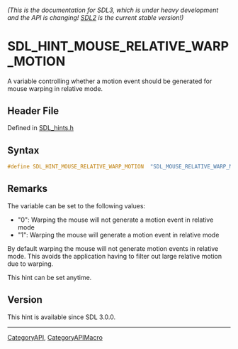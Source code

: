 ###### (This is the documentation for SDL3, which is under heavy development and the API is changing! [SDL2](https://wiki.libsdl.org/SDL2/) is the current stable version!)
# SDL_HINT_MOUSE_RELATIVE_WARP_MOTION

A variable controlling whether a motion event should be generated for mouse warping in relative mode.

## Header File

Defined in [SDL_hints.h](https://github.com/libsdl-org/SDL/blob/main/include/SDL3/SDL_hints.h)

## Syntax

```c
#define SDL_HINT_MOUSE_RELATIVE_WARP_MOTION  "SDL_MOUSE_RELATIVE_WARP_MOTION"
```

## Remarks

The variable can be set to the following values:

- "0": Warping the mouse will not generate a motion event in relative mode
- "1": Warping the mouse will generate a motion event in relative mode

By default warping the mouse will not generate motion events in relative
mode. This avoids the application having to filter out large relative
motion due to warping.

This hint can be set anytime.

## Version

This hint is available since SDL 3.0.0.

----
[CategoryAPI](CategoryAPI), [CategoryAPIMacro](CategoryAPIMacro)

